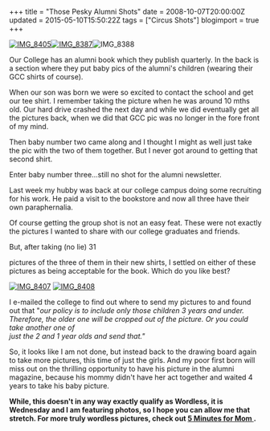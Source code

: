 +++
title = "Those Pesky Alumni Shots"
date = 2008-10-07T20:00:00Z
updated = 2015-05-10T15:50:22Z
tags = ["Circus Shots"]
blogimport = true 
+++


[![IMG_8405](https://latc.s3.amazonaws.com/wp-content/uploads/2008/10/img-8405-thumb.jpg)![IMG_8387](https://latc.s3.amazonaws.com/wp-content/uploads/2008/10/img-8387-thumb.jpg)](https://latc.s3.amazonaws.com/wp-content/uploads/2008/10/img-8405.jpg)![IMG_8388](https://latc.s3.amazonaws.com/wp-content/uploads/2008/10/img-8388-thumb.jpg)


 

Our College has an alumni book which they publish quarterly.  In the back is a section where they put baby pics of the alumni's children (wearing their GCC shirts of course).  

When our son was born we were so excited to contact the school and get our tee shirt.  I remember taking the picture when he was around 10 mths old.  Our hard drive crashed the next day and while we did eventually get all the pictures back, when we did that GCC pic was no longer in the fore front of my mind.  

Then baby number two came along and I thought I might as well just take the pic with the two of them together.  But I never got around to getting that second shirt.

Enter baby number three...still no shot for the alumni newsletter.  

Last week my hubby was back at our college campus doing some recruiting for his work.  He paid a visit to the bookstore and now all three have their own paraphernalia.  

Of course getting the group shot is not an easy feat.  These were not exactly the pictures I wanted to share with our college graduates and friends.  

But, after taking (no lie) 
31 

pictures of the three of them in their new shirts, I settled on either of these pictures as being acceptable for the book.  Which do you like best?  


[![IMG_8407](https://latc.s3.amazonaws.com/wp-content/uploads/2008/10/img-8407-thumb.jpg)](https://latc.s3.amazonaws.com/wp-content/uploads/2008/10/img-8407.jpg) [![IMG_8408](https://latc.s3.amazonaws.com/wp-content/uploads/2008/10/img-8408-thumb.jpg)](https://latc.s3.amazonaws.com/wp-content/uploads/2008/10/img-8408.jpg) 

I e-mailed the college to find out where to send my pictures to and found out that  "_our policy is to include only those children 3 years and under.  Therefore, the older one will be cropped out of the picture.  Or you could take another one of  
just the 2 and 1 year olds and send that."_  

So, it looks like I am not done, but instead back to the drawing board again to take more pictures, this time of just the girls.  And my poor first born will miss out on the thrilling opportunity to have his picture in the alumni magazine, because his mommy didn't have her act together and waited 4 years to take his baby picture.  


**While, this doesn't 
in any way
 exactly qualify as Wordless, it is Wednesday and I am featuring photos, so I hope you can allow me that stretch.  For more truly wordless pictures, check out 
[
5 Minutes for Mom
](http://www.5minutesformom.com)
.**

` `
